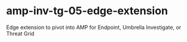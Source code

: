 # amp-inv-tg-05-edge-extension
Edge extension to pivot into AMP for Endpoint, Umbrella Investigate, or Threat Grid
